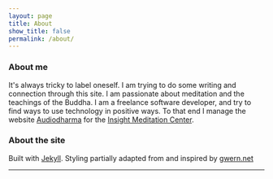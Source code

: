 ```yaml
---
layout: page
title: About
show_title: false
permalink: /about/
---
```

<h3>About me</h3>

<p>
  It's always tricky to label oneself. I am trying to do some writing and connection through this site. I am passionate
  about meditation and the teachings of the Buddha. I am a freelance software developer, and try to find ways to use
  technology in positive ways. To that end I manage the website <a href="wwww.audiodharma.org">Audiodharma</a> for the
  <a href="https://insightmeditationcenter.org">Insight Meditation Center</a>.
</p>

<h3>About the site</h3>

<p>
  Built with <a href="https://jekyllrb.com/">Jekyll</a>. Styling partially adapted from and inspired by
  <a href="https://gwern.net/">gwern.net</a>
</p>

---
